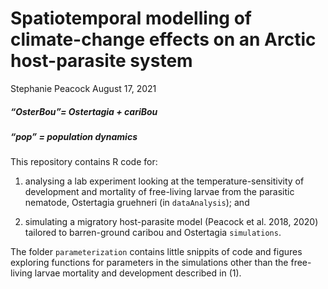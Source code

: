 Spatiotemporal modelling of climate-change effects on an Arctic
host-parasite system
================
Stephanie Peacock
August 17, 2021

##### “OsterBou”= Ostertagia + cariBou

##### “pop” = population dynamics

This repository contains R code for:

1.  analysing a lab experiment looking at the temperature-sensitivity of
    development and mortality of free-living larvae from the parasitic
    nematode, Ostertagia gruehneri (in `dataAnalysis`); and

2.  simulating a migratory host-parasite model (Peacock et
    al. 2018, 2020) tailored to barren-ground caribou and Ostertagia
    `simulations`.

The folder `parameterization` contains little snippits of code and
figures exploring functions for parameters in the simulations other than
the free-living larvae mortality and development described in (1).
